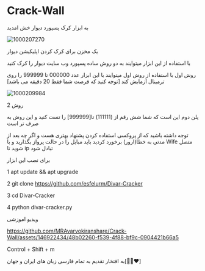 # Crack-Wall



به ابزار کرک پسپورد دیوار خش امدید 


![1000207270](https://github.com/MRAvarvokiranshare/Crack-Wall/assets/146922434/64416a7a-d735-410e-a467-1c07c637df48)





یک مخزن برای کرک کردن اپلیکیشن دیوار 




با استفاده از این ابزار میتوایند به دو روش ساده پسپورد وب سایت دیوار را کرک کنید 







روش اول
با استفاده از روش اول میتوایند با این ابزار عدد 000000 تا 999999 را روی ترمینال  آزمایش کند [توجه کنید که فرصت شما  فقط 20 دقیقه می باشد] 


![1000209984](https://github.com/MRAvarvokiranshare/Crack-Wall/assets/146922434/a42f35d4-aa22-4919-a794-bba4bf3fb451)




روش 2


پلن دوم این است که شما شش رقم از (111111) تا[999999] را تست کنید  و این روش به صرف تر است 



توجه داشته باشید که از پروکسی استفاده کردن پشنهاد بهتری هست و اگر چه بعد از مدتی به خطا(ارور) برخورد کردید  باید مبایل را در حالت پرواز بگذارید و با Wife متصل شوید تا ip  تبادل شود 



برای نصب این ابزار 


1 apt update && apt upgrade


2 git clone 
https://github.com/esfelurm/Divar-Cracker


3 cd Divar-Cracker


4 python divar-cracker.py


ویدیو اموزشی 






https://github.com/MRAvarvokiranshare/Crack-Wall/assets/146922434/48b02260-f539-4f88-bf9c-0904421b66a5







Control + Shift + m



به افتخار تقدیم به تمام فارسی زبان های ایران و جهان[👩‍💻♥️] 
